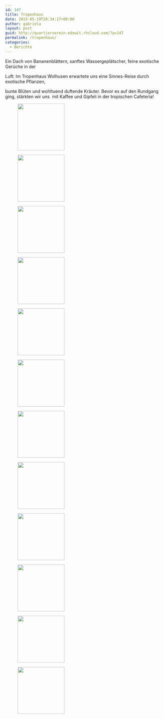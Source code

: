 ```yaml
---
id: 147
title: Tropenhaus
date: 2015-05-19T20:34:17+00:00
author: gabriela
layout: post
guid: http://quartierverein-edewit.rhcloud.com/?p=147
permalink: /tropenhaus/
categories:
  - Berichte
---
```

Ein Dach von Bananenblättern, sanftes Wassergeplätscher, feine exotische Gerüche in der
  
Luft: Im Tropenhaus Wolhusen erwartete uns eine Sinnes-Reise durch exotische Pflanzen,
  
bunte Blüten und wohltuend duftende Kräuter. Bevor es auf den Rundgang ging, stärkten wir uns  mit Kaffee und Gipfeli in der tropischen Cafeteria!

<div id='gallery-1' class='gallery galleryid-147 gallery-columns-3 gallery-size-thumbnail'>
  <figure class='gallery-item'> 
  
  <div class='gallery-icon portrait'>
    <a href='https://my-wordpress-site-qv-zufikon.192.168.42.21.nip.io/wp-content/uploads/2015/05/DSC_0103-e1432060921770.jpg'><img width="150" height="150" src="https://my-wordpress-site-qv-zufikon.192.168.42.21.nip.io/wp-content/uploads/2015/05/DSC_0103-e1432060921770-150x150.jpg" class="attachment-thumbnail size-thumbnail" alt="" /></a>
  </div></figure><figure class='gallery-item'> 
  
  <div class='gallery-icon landscape'>
    <a href='https://my-wordpress-site-qv-zufikon.192.168.42.21.nip.io/wp-content/uploads/2015/05/DSC_0102.jpg'><img width="150" height="150" src="https://my-wordpress-site-qv-zufikon.192.168.42.21.nip.io/wp-content/uploads/2015/05/DSC_0102-150x150.jpg" class="attachment-thumbnail size-thumbnail" alt="" /></a>
  </div></figure><figure class='gallery-item'> 
  
  <div class='gallery-icon landscape'>
    <a href='https://my-wordpress-site-qv-zufikon.192.168.42.21.nip.io/wp-content/uploads/2015/05/DSC_0101.jpg'><img width="150" height="150" src="https://my-wordpress-site-qv-zufikon.192.168.42.21.nip.io/wp-content/uploads/2015/05/DSC_0101-150x150.jpg" class="attachment-thumbnail size-thumbnail" alt="" /></a>
  </div></figure><figure class='gallery-item'> 
  
  <div class='gallery-icon landscape'>
    <a href='https://my-wordpress-site-qv-zufikon.192.168.42.21.nip.io/wp-content/uploads/2015/05/DSC_0099.jpg'><img width="150" height="150" src="https://my-wordpress-site-qv-zufikon.192.168.42.21.nip.io/wp-content/uploads/2015/05/DSC_0099-150x150.jpg" class="attachment-thumbnail size-thumbnail" alt="" /></a>
  </div></figure><figure class='gallery-item'> 
  
  <div class='gallery-icon landscape'>
    <a href='https://my-wordpress-site-qv-zufikon.192.168.42.21.nip.io/wp-content/uploads/2015/05/DSC_0098.jpg'><img width="150" height="150" src="https://my-wordpress-site-qv-zufikon.192.168.42.21.nip.io/wp-content/uploads/2015/05/DSC_0098-150x150.jpg" class="attachment-thumbnail size-thumbnail" alt="" /></a>
  </div></figure><figure class='gallery-item'> 
  
  <div class='gallery-icon landscape'>
    <a href='https://my-wordpress-site-qv-zufikon.192.168.42.21.nip.io/wp-content/uploads/2015/05/DSC_0097.jpg'><img width="150" height="150" src="https://my-wordpress-site-qv-zufikon.192.168.42.21.nip.io/wp-content/uploads/2015/05/DSC_0097-150x150.jpg" class="attachment-thumbnail size-thumbnail" alt="" /></a>
  </div></figure><figure class='gallery-item'> 
  
  <div class='gallery-icon landscape'>
    <a href='https://my-wordpress-site-qv-zufikon.192.168.42.21.nip.io/wp-content/uploads/2015/05/DSC_0096.jpg'><img width="150" height="150" src="https://my-wordpress-site-qv-zufikon.192.168.42.21.nip.io/wp-content/uploads/2015/05/DSC_0096-150x150.jpg" class="attachment-thumbnail size-thumbnail" alt="" /></a>
  </div></figure><figure class='gallery-item'> 
  
  <div class='gallery-icon landscape'>
    <a href='https://my-wordpress-site-qv-zufikon.192.168.42.21.nip.io/wp-content/uploads/2015/05/DSC_0095.jpg'><img width="150" height="150" src="https://my-wordpress-site-qv-zufikon.192.168.42.21.nip.io/wp-content/uploads/2015/05/DSC_0095-150x150.jpg" class="attachment-thumbnail size-thumbnail" alt="" /></a>
  </div></figure><figure class='gallery-item'> 
  
  <div class='gallery-icon landscape'>
    <a href='https://my-wordpress-site-qv-zufikon.192.168.42.21.nip.io/wp-content/uploads/2015/05/DSC_0092.jpg'><img width="150" height="150" src="https://my-wordpress-site-qv-zufikon.192.168.42.21.nip.io/wp-content/uploads/2015/05/DSC_0092-150x150.jpg" class="attachment-thumbnail size-thumbnail" alt="" /></a>
  </div></figure><figure class='gallery-item'> 
  
  <div class='gallery-icon landscape'>
    <a href='https://my-wordpress-site-qv-zufikon.192.168.42.21.nip.io/wp-content/uploads/2015/05/DSC_0088.jpg'><img width="150" height="150" src="https://my-wordpress-site-qv-zufikon.192.168.42.21.nip.io/wp-content/uploads/2015/05/DSC_0088-150x150.jpg" class="attachment-thumbnail size-thumbnail" alt="" /></a>
  </div></figure><figure class='gallery-item'> 
  
  <div class='gallery-icon landscape'>
    <a href='https://my-wordpress-site-qv-zufikon.192.168.42.21.nip.io/wp-content/uploads/2015/05/DSC_0087.jpg'><img width="150" height="150" src="https://my-wordpress-site-qv-zufikon.192.168.42.21.nip.io/wp-content/uploads/2015/05/DSC_0087-150x150.jpg" class="attachment-thumbnail size-thumbnail" alt="" /></a>
  </div></figure><figure class='gallery-item'> 
  
  <div class='gallery-icon portrait'>
    <a href='https://my-wordpress-site-qv-zufikon.192.168.42.21.nip.io/wp-content/uploads/2015/05/DSC_0086-e1441312001625.jpg'><img width="150" height="150" src="https://my-wordpress-site-qv-zufikon.192.168.42.21.nip.io/wp-content/uploads/2015/05/DSC_0086-e1441312001625-150x150.jpg" class="attachment-thumbnail size-thumbnail" alt="" /></a>
  </div></figure>
</div>